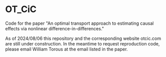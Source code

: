 # OT_CiC
Code for the paper "An optimal transport approach to estimating causal effects via nonlinear difference-in-differences."

As of 2024/08/06 this repository and the corresponding website otcic.com are still under construction. In the meantime to request reproduction code, please email William Torous at the email listed in the paper.
